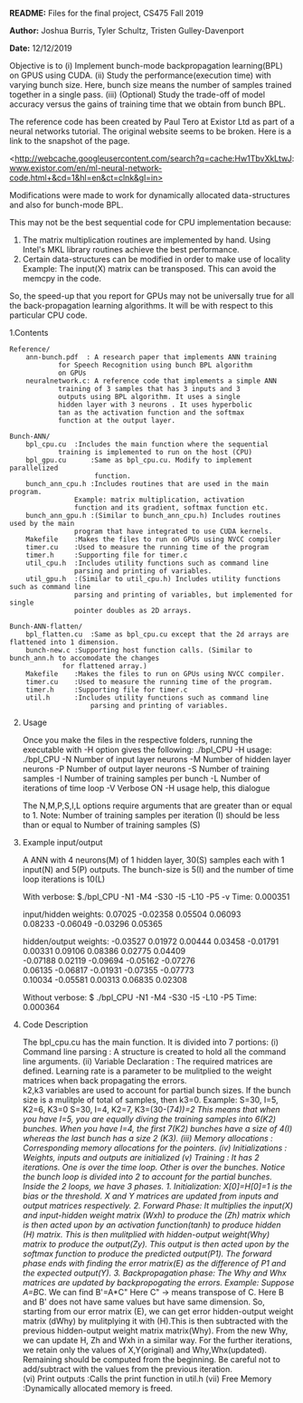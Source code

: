 **README:** Files for the final project, CS475 Fall 2019

**Author:** Joshua Burris, Tyler Schultz, Tristen Gulley-Davenport

**Date:** 12/12/2019


Objective is to 
(i)   Implement bunch-mode backpropagation learning(BPL) on GPUS using CUDA. 
(ii)  Study the performance(execution time) with varying bunch size.
Here, bunch size means the number of samples trained together in a single pass. 
(iii) (Optional) Study the trade-off of model accuracy versus the gains of training 
time that we obtain from bunch BPL. 

The reference code has been created by Paul Tero at Existor Ltd 
as part of a neural networks tutorial. The original website seems
to be broken. Here is a link to the snapshot of the page. 

<http://webcache.googleusercontent.com/search?q=cache:Hw1TbvXkLtwJ:
www.existor.com/en/ml-neural-network-code.html+&cd=1&hl=en&ct=clnk&gl=in> 

Modifications were made to work for dynamically allocated data-structures
and also for bunch-mode BPL.

This may not be the best sequential code for CPU implementation because:
1. The matrix multiplication routines are implemented by hand. Using Intel's
	MKL library routines achieve the best performance.
2. Certain data-structures can be modified in order to make use of locality
	Example: The input(X) matrix can be transposed. This can avoid the 
		memcpy in the code. 

So, the speed-up that you report for GPUs may not be universally true for
all the back-propagation learning algorithms. It will be with respect to this
particular CPU code.

1.Contents
  	
	Reference/
		ann-bunch.pdf  : A research paper that implements ANN training
				for Speech Recognition using bunch BPL algorithm
				on GPUs
		neuralnetwork.c: A reference code that implements a simple ANN 
				training of 3 samples that has 3 inputs and 3 
				outputs	using BPL algorithm. It uses a single 
				hidden layer with 3 neurons . It uses hyperbolic
				tan as the activation function and the softmax
				function at the output layer.  		
	
	Bunch-ANN/
		bpl_cpu.cu	:Includes the main function where the sequential 
				training is implemented to run on the host (CPU)
		bpl_gpu.cu		:Same as bpl_cpu.cu. Modify to implement parallelized 
						 function.
		bunch_ann_cpu.h	:Includes routines that are used in the main program.
					Example: matrix multiplication, activation
				 	function and its gradient, softmax function etc.
		bunch_ann_gpu.h	:(Similar to bunch_ann_cpu.h) Includes routines used by the main
					program that have integrated to use CUDA kernels.
		Makefile	:Makes the files to run on GPUs using NVCC compiler
		timer.cu	:Used to measure the running time of the program
		timer.h		:Supporting file for timer.c
		util_cpu.h	:Includes utility functions such as command line
				 	parsing and printing of variables.
		util_gpu.h	:(Similar to util_cpu.h) Includes utility functions such as command line
				 	parsing and printing of variables, but implemented for single
					pointer doubles as 2D arrays.

	Bunch-ANN-flatten/
		bpl_flatten.cu  :Same as bpl_cpu.cu except that the 2d arrays are flattened into 1 dimension.
		bunch-new.c	:Supporting host function calls. (Similar to bunch_ann.h to accomodate the changes 
				 for flattened array.)
		Makefile	:Makes the files to run on GPUs using NVCC compiler.
		timer.cu	:Used to measure the running time of the program.
		timer.h		:Supporting file for timer.c
		util.h		:Includes utility functions such as command line
				 		parsing and printing of variables. 
		
		
		
2. Usage
	
	Once you make the files in the respective folders, running the executable with -H option 
	gives the following:
	./bpl_CPU -H
	usage: ./bpl_CPU
		-N Number of input layer neurons
		-M Number of hidden layer neurons
		-P Number of output layer neurons
		-S Number of training samples
		-I Number of training samples per bunch
		-L Number of iterations of time loop
		-V Verbose ON
		-H usage help, this dialogue

	The N,M,P,S,I,L options require arguments that are greater than or equal to 1.
	Note: Number of training samples per iteration (I) should be less than or equal to 
		Number of training samples (S)

3. Example input/output

	A ANN with 4 neurons(M) of 1 hidden layer, 30(S) samples each with 1 input(N) and
	5(P) outputs. The bunch-size is 5(I) and the number of time loop iterations is 10(L)
 
	With verbose:
	$./bpl_CPU -N1 -M4 -S30 -I5 -L10 -P5 -v
	Time: 0.000351

	input/hidden weights:
	   0.07025	  -0.02358	   0.05504	   0.06093	
	   0.08233	  -0.06049	  -0.03296	   0.05365	

	hidden/output weights:
	  -0.03527	   0.01972	   0.00444	   0.03458	  -0.01791	
	   0.00331	   0.09106	   0.08386	   0.02775	   0.04409	
	  -0.07188	   0.02119	  -0.09694	  -0.05162	  -0.07276	
	   0.06135	  -0.06817	  -0.01931	  -0.07355	  -0.07773	
	   0.10034	  -0.05581	   0.00313	   0.06835	   0.02308	
	
	Without verbose:
	$ ./bpl_CPU -N1 -M4 -S30 -I5 -L10 -P5 
	Time: 0.000364

4. Code Description

	The bpl_cpu.cu has the main function. It is divided into 7 portions:
	(i)   Command line parsing : A structure is created to hold all the command 
				     line arguments. 
	(ii)  Variable Declaration : The required matrices are defined. 
				     Learning rate is a parameter to be mulitplied 
				     to the weight matrices when back propagating 
				     the errors.	 
				     k2,k3 variables are used to account for partial 
				     bunch sizes. If the bunch size is a mulitple
				     of total of samples, then k3=0.
				     Example: S=30, I=5, K2=6,   K3=0
					      S=30, I=4, K2=7,   K3=(30-(7*4))=2 
				     This means that when you have I=5, you are equally 
				     diving the training samples into 6(K2) bunches. 
				     When you have I=4, the first 7(K2) bunches have a size
				     of 4(I) whereas the last bunch has a size 2 (K3).
	(iii) Memory allocations   : Corresponding memory allocations for the pointers.
	(iv)  Initializations	   : Weights, inputs and outputs are initialized
	(v)   Training		   : It has 2 iterations. One is over the time loop. 
				     Other is over the bunches. Notice the bunch loop is 
				     divided into 2 to account for the partial bunches.
				     Inside the 2 loops, we have 3 phases.
					1. Initialization: X[0]=H[0]=1 is the bias or the 
						threshold. X and Y matrices are updated 
						from inputs and output matrices respectively.
					2. Forward Phase: It multiplies the input(X) and 
						input-hidden weight matrix (Wxh) to produce the
						(Zh) matrix which is then acted upon by an 
						activation function(tanh) to produce hidden
						(H) matrix. This is then mulitplied with 
						hidden-output weight(Why) matrix to produce 
						the output(Zy). This output is then acted upon
						by the softmax function to produce the 
						predicted output(P1). The forward phase	ends with 
						finding	the error matrix(E) as the difference 
						of P1 and the expected output(Y).
					3. Backpropagation phase: The Why and Whx matrices are
						updated by backpropogating the errors. 
						Example: Suppose A=B*C. We can find B'=A*C"
						Here C" -> means transpose of C. Here B and B'
						does not have same values but have same dimension.
						So, starting from our error matrix (E), we can get
						error hidden-output weight matrix (dWhy) by mulitplying
						it with (H).This is then subtracted with the
						previous hidden-output weight matrix matrix(Why).
						From the new Why, we can update H, Zh and Wxh 
						in a similar way. 
					For the further iterations, we retain only the values of 
					X,Y(original) and Why,Whx(updated). 
					Remaining should be computed from the beginning. Be careful
					not to add/subtract with the values from the previous iteration. 				    
	(vi)   Print outputs	   :Calls the print function in util.h
	(vii)  Free Memory	   :Dynamically allocated memory is freed.
